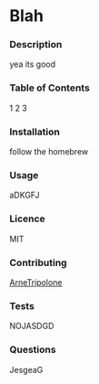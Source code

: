 
# Blah

### Description
yea its good

### Table of Contents
1 2 3

### Installation
follow the homebrew

### Usage
aDKGFJ

### Licence
MIT

### Contributing 
[ArneTripolone](https://github.com/ArneTripolone)

### Tests
NOJASDGD

### Questions
JesgeaG
